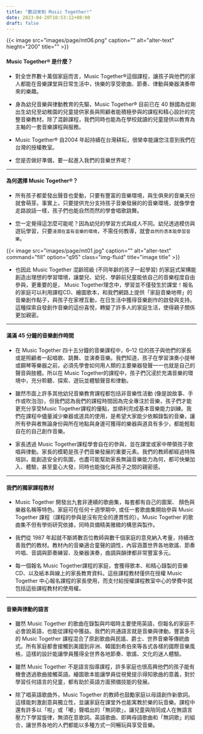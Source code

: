 ```yaml
---
title: "歡迎來到 Music Together!"
date: 2023-04-20T10:53:12+08:00
draft: false
---
```


{{< image src="images/page/mt06.png" caption="" alt="alter-text" hieght="200" title="" >}}

#### Music Together® 是什麼？
* 對全世界數十萬個家庭而言，Music Together®這個課程，讓孩子與他們的家人都能在音樂課堂與日常生活中，快樂的享受歌曲、節奏、律動與樂器演奏帶來的樂趣。

* 身為幼兒音樂與律動教育的先驅，Music Together® 目前已在 40 餘國為從剛出生幼兒至幼稚園的兒童提供家長與照顧者能積極參與的課程和精心設計的完整音樂教材。除了混齡課程，我們同時也能為在學校就讀的兒童提供以教育為主軸的一套音樂課程與服務。

* Music Together® 自2004 年起持續在台灣耕耘，很榮幸能讓您注意到我們在台灣的授權教室。

* 您是否做好準備，要一起進入我們的音樂世界呢？

---

#### 為何選擇 Music Together®？
* 所有孩子都愛發出聲音也愛動，只要有豐富的音樂環境，與生俱來的音樂天份就會萌芽。事實上，只要提供充分支持孩子音樂發展的的音樂環境，就像學會走路說話一樣，孩子們也能自然而然的學會唱歌跳舞。

* 您一定覺得這怎麼可能呢？因為幼兒的學習方式與成人不同。幼兒透過模仿與遊玩學習，只要`浸潤在富有音樂的環境`，不需任何教導，就會`自然的憑本能學習音樂`。

{{< image src="images/page/mt01.jpg" caption="" alt="alter-text" command="fill" option="q95" class="img-fluid" title="image title" >}}

* 也因此 Music Together 混齡班級 (不同年齡的孩子一起學習) 的家庭式架構能創造出理想的學習環境，讓嬰兒、幼兒、學齡前兒童能依自己的音樂程度自由參與，更重要的是， Music Together理念中，學習並不僅發生於課堂！報名的家庭可以利用課程CD、繪圖歌本，和我們網路上提供「家庭音樂地帶」的音樂創作點子，與孩子在家裡互動，在日生活中獲得音樂創作的啟發與支持。這種探索自發創作音樂的這份喜悅，轉變了許多人的家庭生活，使得親子關係更加親密。

---

#### 滿滿 45 分鐘的音樂創作時間
* 在 Music Together 四十五分鐘的音樂課程中，6–12 位的孩子與他們的家長或是照顧者一起唱歌、跳舞、並演奏音樂。我們知道，孩子在學習演奏小提琴或鋼琴等樂器之前，必須先學會如何用人類的主要樂器發聲一一也就是自己的聲音與肢體。所以在 Music Together的課程中，孩子們沉浸於充滿音樂的環境中，充分聆聽、探索、遊玩並體驗聲音和律動。

* 雖然市面上許多其他幼兒音樂教育課程都包括非音樂性活動 (像是說故事、手作或吹泡泡)，但我們認為我們的課程時間因為完全專注於音樂，孩子們才能更充分享受Music Together課程的優點，並順利完成基本音樂能力訓練。我們在課程中儘量減少樂器或道具的使用，是希望大家能少依賴錄製的音樂，讓所有參與者無論身份與所在地點與身邊可獲得的樂器與道具有多少，都能輕鬆自在的自己創作音樂。

* 家長透過 Music Together課程學會自在的參與，並在課堂或家中帶領孩子歌唱與律動。家長的模範是孩子們音樂發展的重要元素。我們的教師都經過特殊培訓，能創造安全的氛圍，也盡可能幫助家長無論音樂能力為何，都可快樂加入、體驗，甚至童心大發，同時也能強化與孩子之間的親密感。

---

#### 我們的獨家課程教材
* Music Together 開發出九套非連續的歌曲集，每套都有自己的圖案、 顏色與樂器名稱等特色。家庭可在任何十週學期中, 或任一套歌曲集開始參與 Music Together 課程（課程的參與是沒有完全的連貫性的）。Music Together 的歌曲集不但有學術研究依據，同時具備精美雅緻的構思與製作。

* 我們從 1987 年起就不斷將數百位教師與數千個家庭的意見納入考量，持續改善我們的教材。教材內的音樂適合童聲的調性，內容涵蓋世界各地歌謠、節奏吟唱、音調與節奏練習、及樂器演奏，曲調與韻律都非常豐富多元。

* 每一個報名 Music Together課程的家庭，會獲得歌本、和精心錄製的音樂CD、以及紙本與線上的家長教育資料。這些課程教材僅供在授權 Music Together 中心報名課程的家長使用，而支付給授權課程教室中心的學費中就包括這些課程教材的使用權。

---

#### 音樂與律動的語言
* 雖然 Music Together 的歌曲在錄製與吟唱時主要使用英語，但報名的家庭不必會說英語，也能從課程中獲益。我們的共通語言就是音樂與律動。豐富多元的 Music Together 課程混合了原創歌曲與民謠、爵士、世界音樂等傳統曲式。所有家庭都會接觸到美國到非洲、韓國到希伯來等各式各樣的國際音樂風格，這樣的設計能讓學員獲得全世界各地節奏、歌謠、文化的迷人體驗。

* 雖然 Music Together 不是語言指導課程，許多家庭也很高興他們的孩子能有機會透過歌曲接觸英語。繪圖歌本能讓學員從視覺提示得知歌曲的意義，對於學習任何語言的兒童，都有助於英語方面預備技能的發展。

* 除了唱英語歌曲外，Music Together 的教師也鼓勵家庭以母語創作新歌詞。這樣能刺激創意與獨立性，並讓家庭在課堂外也能寓教於樂的玩音樂。課程中還有許多以「啦」或「嘟」聲唱出的「無詞歌」，讓兒童與陪同成人在無語言壓力下學習旋律，無須在意歌詞。英語歌曲、即興母語歌曲和「無詞歌」的組合，讓世界各地的人們都能以多種方式一同暢玩與享受音樂。
